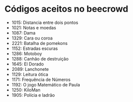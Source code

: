 # Códigos aceitos no beecrowd

- 1015: Distancia entre dois pontos
- 1021: Notas e moedas
- 1087: Dama
- 1329: Cara ou coroa
- 2221: Batalha de pomekons
- 1152: Estradas escuras
- 1286: Motoboy
- 1288: Canhão de destruição
- 1645: El Dorado
- 2089: Lanchonete
- 1129: Leitura ótica
- 1171: Frequência de Números
- 1192: O jogo Matemático de Paula
- 1250: KiloMan
- 1905: Polícia e ladrão
